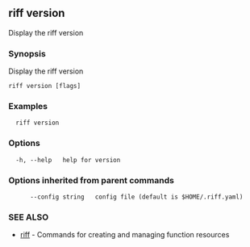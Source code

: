## riff version

Display the riff version

### Synopsis

Display the riff version

```
riff version [flags]
```

### Examples

```
  riff version
```

### Options

```
  -h, --help   help for version
```

### Options inherited from parent commands

```
      --config string   config file (default is $HOME/.riff.yaml)
```

### SEE ALSO

* [riff](riff.md)	 - Commands for creating and managing function resources

